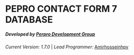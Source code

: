 **PEPRO CONTACT FORM 7 DATABASE**
=================================

##### **Developed by** [Perpro Development Group](https://pepro.dev/)

*Current Version: 1.7.0* \| *Lead Programmer:* [Amirhosseinhpv](https://hpv.im/)
